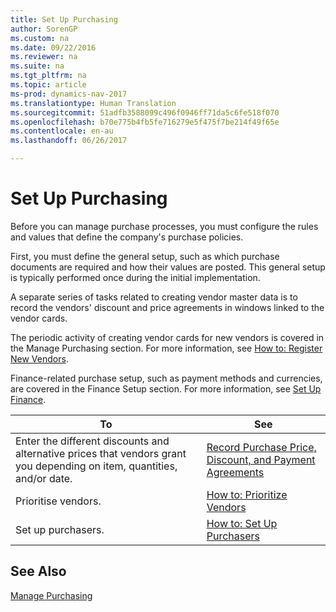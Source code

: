 ```yaml
---
title: Set Up Purchasing
author: SorenGP
ms.custom: na
ms.date: 09/22/2016
ms.reviewer: na
ms.suite: na
ms.tgt_pltfrm: na
ms.topic: article
ms-prod: dynamics-nav-2017
ms.translationtype: Human Translation
ms.sourcegitcommit: 51adfb3588099c496f0946ff71da5c6fe518f070
ms.openlocfilehash: b70e775b4fb5fe716279e5f475f7be214f49f65e
ms.contentlocale: en-au
ms.lasthandoff: 06/26/2017

---
```


# <a name="set-up-purchasing"></a>Set Up Purchasing
Before you can manage purchase processes, you must configure the rules and values that define the company's purchase policies.

First, you must define the general setup, such as which purchase documents are required and how their values are posted. This general setup is typically performed once during the initial implementation.

A separate series of tasks related to creating vendor master data is to record the vendors' discount and price agreements in windows linked to the vendor cards.

The periodic activity of creating vendor cards for new vendors is covered in the Manage Purchasing section. For more information, see [How to: Register New Vendors](purchasing-how-register-new-vendors.md).

Finance-related purchase setup, such as payment methods and currencies, are covered in the Finance Setup section. For more information, see [Set Up Finance](finance-setup-setup-finance-setup.md).

|To |See |
|---|----|
|Enter the different discounts and alternative prices that vendors grant you depending on item, quantities, and/or date.|[Record Purchase Price, Discount, and Payment Agreements](purchasing-how-record-purchase-price-discount-payment-agreements.md)|
|Prioritise vendors.|[How to: Prioritize Vendors](purchasing-how-prioritize-vendors.md)|
|Set up purchasers.|[How to: Set Up Purchasers](purchasing-how-setup-purchasers.md)|

## <a name="see-also"></a>See Also
[Manage Purchasing](purchasing-manage-purchasing.md)

